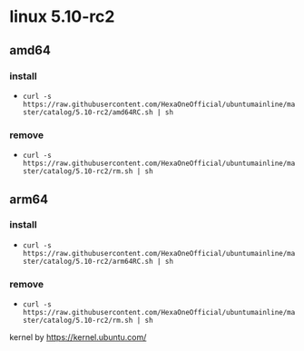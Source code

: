 # linux 5.10-rc2
 
## amd64

### install

- `curl -s https://raw.githubusercontent.com/HexaOneOfficial/ubuntumainline/master/catalog/5.10-rc2/amd64RC.sh | sh`
 
### remove
  
- `curl -s https://raw.githubusercontent.com/HexaOneOfficial/ubuntumainline/master/catalog/5.10-rc2/rm.sh | sh` 
 
## arm64

### install

- `curl -s https://raw.githubusercontent.com/HexaOneOfficial/ubuntumainline/master/catalog/5.10-rc2/arm64RC.sh | sh`
 
### remove
  
- `curl -s https://raw.githubusercontent.com/HexaOneOfficial/ubuntumainline/master/catalog/5.10-rc2/rm.sh | sh`  
 
 
 
kernel by https://kernel.ubuntu.com/
